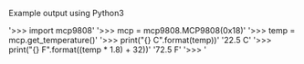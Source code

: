 Example output using Python3

'>>> import mcp9808'
'>>> mcp = mcp9808.MCP9808(0x18)'
'>>> temp = mcp.get_temperature()'
'>>> print("{} C".format(temp))'
'22.5 C'
'>>> print("{} F".format((temp * 1.8) + 32))'
'72.5 F'
'>>> '
